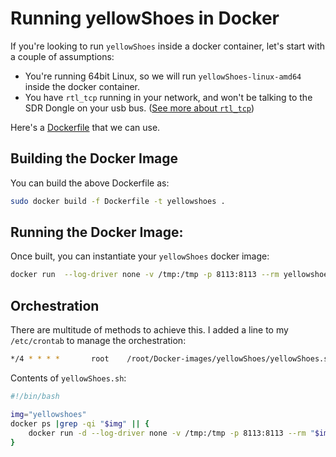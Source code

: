 # Running yellowShoes in Docker

If you're looking to run `yellowShoes` inside a docker container, let's start with a couple of assumptions:

* You're running 64bit Linux, so we will run `yellowShoes-linux-amd64` inside the docker container.
* You have `rtl_tcp` running in your network, and won't be talking to the SDR Dongle on your usb bus. ([See more about `rtl_tcp`](https://github.com/evuraan/yellowShoes#optional-rtl_tcp))

Here's a [Dockerfile](./Dockerfile) that we can use. 

## Building the Docker Image

You can build the above Dockerfile as: 
```bash
sudo docker build -f Dockerfile -t yellowshoes .
```

## Running the Docker Image:
Once built, you can instantiate your `yellowShoes` docker image:
```bash
docker run  --log-driver none -v /tmp:/tmp -p 8113:8113 --rm yellowshoes
```
## Orchestration
There are multitude of methods to achieve this. I added a line to my `/etc/crontab` to manage the orchestration:
```bash
*/4 * * * *       root    /root/Docker-images/yellowShoes/yellowShoes.sh 1>/dev/null 2>/dev/null
```
Contents of `yellowShoes.sh`:
```bash
#!/bin/bash 

img="yellowshoes"
docker ps |grep -qi "$img" || {
	docker run -d --log-driver none -v /tmp:/tmp -p 8113:8113 --rm "$img" 1>/dev/null 2>/dev/null 
}

```

